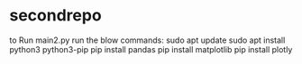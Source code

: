 # secondrepo
to Run main2.py
run the blow commands:
sudo apt update
sudo apt install python3 python3-pip
pip install pandas
pip install matplotlib
pip install plotly
